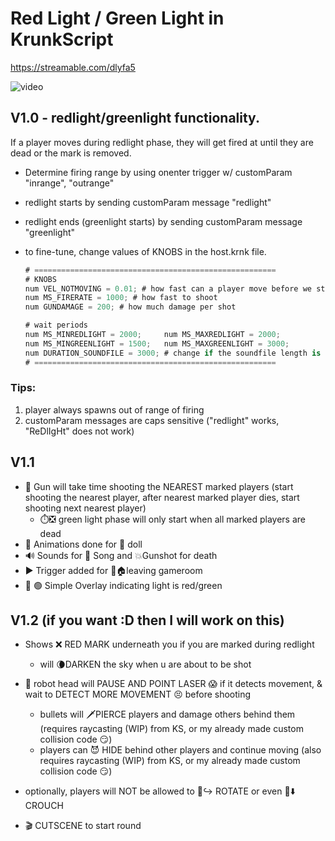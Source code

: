 
# Red Light / Green Light in KrunkScript
https://streamable.com/dlyfa5

![video](2021-10-13_23-03-07.gif)


	
## V1.0 - redlight/greenlight functionality. 
If a player moves during redlight phase, they will get fired at until they are dead or the mark is removed.
- Determine firing range by using onenter trigger w/ customParam "inrange", "outrange"
- redlight starts by sending customParam message "redlight"
- redlight ends (greenlight starts) by sending customParam message "greenlight"
- to fine-tune, change values of KNOBS in the host.krnk file.

	```cs
	# ======================================================
	# KNOBS
	num VEL_NOTMOVING = 0.01; # how fast can a player move before we start shooting it (pixels/ms)
	num MS_FIRERATE = 1000; # how fast to shoot
	num GUNDAMAGE = 200; # how much damage per shot

	# wait periods
	num MS_MINREDLIGHT = 2000;     num MS_MAXREDLIGHT = 2000;
	num MS_MINGREENLIGHT = 1500;   num MS_MAXGREENLIGHT = 3000;
	num DURATION_SOUNDFILE = 3000; # change if the soundfile length is changed
	# ======================================================
	```
	
### Tips:
1. player always spawns out of range of firing
2. customParam messages are caps sensitive ("redlight" works, "ReDlIgHt" does not work)

## V1.1  
- 🔫 Gun will take time shooting the NEAREST marked players (start shooting the nearest player, after nearest marked player dies, start shooting next nearest player)
	- ⏱️❎ green light phase will only start when all marked players are dead
- 🎥 Animations done for 🎎 doll
- 🔊 Sounds for 🎵 Song and 💥Gunshot for death
- ▶️ Trigger added for 🏃🏠leaving gameroom
- 🔴 🟢 Simple Overlay indicating light is red/green 

## V1.2 (if you want :D then I will work on this)  

- Shows ❌ RED MARK underneath you if you are marked during redlight
	- will 🌘DARKEN the sky when u are about to be shot

- 🤖 robot head will PAUSE AND POINT LASER 😱 if it detects movement, & wait to DETECT MORE MOVEMENT 😣 before shooting
	- bullets will 🗡️PIERCE players and damage others behind them (requires raycasting (WIP) from KS, or my already made custom collision code 😏)
	- players can 😈 HIDE behind other players and continue moving (also requires raycasting (WIP) from KS, or my already made custom collision code 😏)
- optionally, players will NOT be allowed to 🛑↪️ ROTATE or even 🛑⬇️ CROUCH
- 🎬 CUTSCENE to start round 